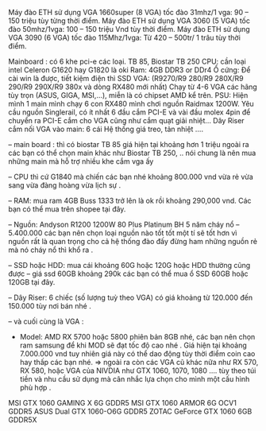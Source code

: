 Máy đào ETH sử dụng VGA 1660super (8 VGA) tốc đào 31mhz/1 vga: 90 – 150 triệu tùy từng thời điểm.
Máy đào ETH sử dụng VGA 3060 (5 VGA) tốc đào 50mhz/1vga: 100 – 150 triệu Vnd tùy thời điểm.
Máy đào ETH sử dụng VGA 3090 (6 VGA) tốc đào 115Mhz/1vga: Từ 420 – 500tr/ 1 trâu tùy thời điểm.


Mainboard : có 6 khe pci-e các loại.   TB 85,  Biostar TB 250
CPU: cần loại intel Celeron G1620 hay G1820 là oki
Ram: 4GB DDR3 or DDr4
Ổ cứng: Để cài win là được, tiết kiệm điện thì SSD
VGA:  (R9270/R9 280/R9 280X/R9 290/R9 290X/R9 380x và dòng RX480 mới nhất) Chạy từ 4-6 VGA các hãng tùy trọn (ASUS, GIGA, MSI,…), miễn là có chipset AMD kể trên.
PSU: Hiện mình 1 main mình chạy 6 con RX480 mình chơi nguồn Raidmax 1200W. Yêu cầu nguồn Singlerail, có ít nhất 6 đầu cắm PCI-E và vài đầu molex 4pin để chuyển ra PCI-E cắm cho VGA cũng như cắm quạt giải nhiệt…
Dây Riser cắm nối VGA vào main: 6 cái
Hệ thống giá treo, tản nhiệt ….




– main board : thì có biostar TB 85 giá hiện tại khoảng hơn 1 triệu ngoài ra các bạn có thể chọn main khác như Biostar TB 250, .. nói chung là nên mua những main mà hỗ trợ nhiều khe cắm vga ấy

– CPU thì cứ G1840 mà chiến các bạn nhé khoảng 800.000 vnd vừa rẻ vừa sang vừa đàng hoàng vừa lịch sự .

– RAM: mua ram 4GB Buss 1333 trở lên là ok rồi khoảng 290,000 vnd. Các bạn có thể mua trên shopee tại đây.

– Nguồn: Andyson R1200 1200W 80 Plus Platinum BH 5 năm cháy nổ – 5.400.000 các bạn nên chọn loại nguồn nào tốt tốt một tí sẽ tốt hơn vì nguồn rất là quan trọng cho cả hệ thống đào đấy đừng ham những nguồn rẻ mà nó cháy nổ thì khổ ra .

– SSD hoặc HDD: mua cái khoảng 60G hoặc 120G hoặc HDD thường cũng được – giá ssd 60GB khoảng 290k các bạn có thể mua ổ SSD 60GB hoặc 120GB tại đây.

– Dây Riser: 6 chiếc (số lượng tuỳ theo VGA) có giá khoảng từ 120.000 đến 150.000 tùy nơi bán nhé .

– và cuối cùng là VGA : 

+ Model: AMD RX 5700 hoặc 5800 phiên bản 8GB nhé, các bạn nên chọn ram samsung để khi MOD sẽ đạt tốc độ cao nhé .
Giá hiện tại khoảng 7.000.000 vnd tuy nhiên giá này có thể dao động tùy thời điểm coin cao hay thấp các bạn nhé.
=> ngoài ra còn các VGA cũ khác nữa như RX 570, RX 580, hoặc VGA của NIVDIA như GTX 1060, 1070, 1080 …. tùy theo túi tiền và nhu cầu sử dụng mà cân nhắc lựa chọn cho mình một cấu hình phù hợp .


MSI GTX 1060 GAMING X 6G GDDR5
MSI GTX 1060 ARMOR 6G OCV1 GDDR5 
ASUS Dual GTX 1060-O6G GDDR5 
ZOTAC GeForce GTX 1060 6GB GDDR5X